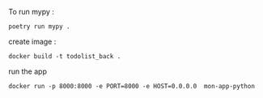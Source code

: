 To run mypy :

```
poetry run mypy .
```

create image : 
```shell
docker build -t todolist_back .
```

run the app
```shell
docker run -p 8000:8000 -e PORT=8000 -e HOST=0.0.0.0  mon-app-python
```
